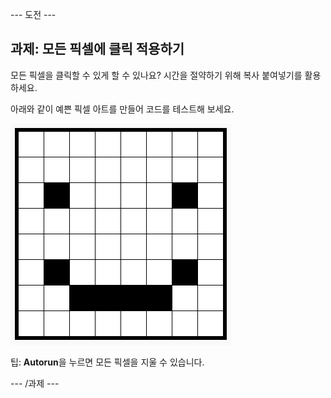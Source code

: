 \--- 도전 \---

## 과제: 모든 픽셀에 클릭 적용하기

모든 픽셀을 클릭할 수 있게 할 수 있나요? 시간을 절약하기 위해 복사 붙여넣기를 활용하세요.

아래와 같이 예쁜 픽셀 아트를 만들어 코드를 테스트해 보세요.

![스크린샷](images/pixel-art-black-example.png)

팁: **Autorun**을 누르면 모든 픽셀을 지울 수 있습니다.

\--- /과제 \---